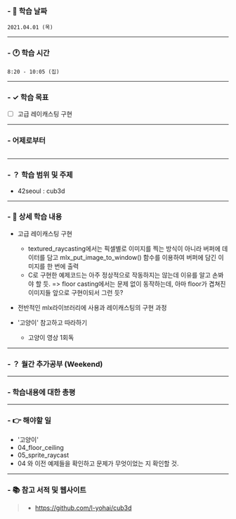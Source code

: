 ### - 📆 학습 날짜
	2021.04.01 (목)
___
### - 🕐 학습 시간
```
8:20 - 10:05 (집)
```
___
### - ✓ 학습 목표
- [ ] 고급 레이캐스팅 구현
___
### - 어제로부터
```

```
___
### - ？ 학습 범위 및 주제
- 42seoul : cub3d
___
### - 📝 상세 학습 내용
- 고급 레이캐스팅 구현
  - textured_raycasting에서는 픽셀별로 이미지를 찍는 방식이 아니라 버퍼에 데이터를 담고 mlx_put_image_to_window() 함수를 이용하여 버퍼에 담긴 이미지를 한 번에 출력
  - C로 구현한 예제코드는 아주 정상적으로 작동하지는 않는데 이유를 알고 손봐야 할 듯.
  => floor casting에서는 문제 없이 동작하는데, 아마 floor가 겹쳐진 이미지들 앞으로 구현이되서 그런 듯?
  
- 전반적인 mlx라이브러리에 사용과 레이캐스팅의 구현 과정

- '고양이' 참고하고 따라하기
  - 고양이 영상 1회독
___
### - ？ 월간 추가공부 (Weekend)

___
### - 학습내용에 대한 총평

___
### - 👉 해야할 일
- '고양이'
- 04_floor_ceiling
- 05_sprite_raycast
- 04 와 이전 예제들을 확인하고 문제가 무엇이었는 지 확인할 것.
___
### - 📚 참고 서적 및 웹사이트
> - https://github.com/l-yohai/cub3d